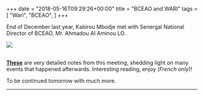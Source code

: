 +++
date = "2018-05-16T09:29:26+00:00"
title = "BCEAO and WARI"
tags = [
    "Wari",
    "BCEAO",
]
+++

End of December last year, Kabirou Mbodje met with Senergal National Director of BCEAO, Mr. Ahmadou Al Aminou LO.
<div class="container" style="width:auto">
  <a target="blank" href="https://res.cloudinary.com/vincentstradic/image/upload/v1525872109/work/bceao_meeting.jpg">
    <img src="https://res.cloudinary.com/vincentstradic/image/upload/f_auto,q_auto/v1525872109/work/bceao_meeting.jpg" style="max-width:100%">
  </a>
</div>
<br>

<!--more-->

[**These**](https://res.cloudinary.com/vincentstradic/image/upload/v1525872004/work/RELEVE_DES_CONCLUSIONS_DE_LA_RENCONTRE_AVEC_LE_DIRECTEUR_NATIONAL_DE_LA_BCEAO_POUR_LE_SENEGAL_FICHE_7_.doc.pdf) are very detailed notes from this meeting, shedding light on many events that happened afterwards. Interesting reading, enjoy (_French only_)!

To be continued tomorrow with much more.

<hr>
